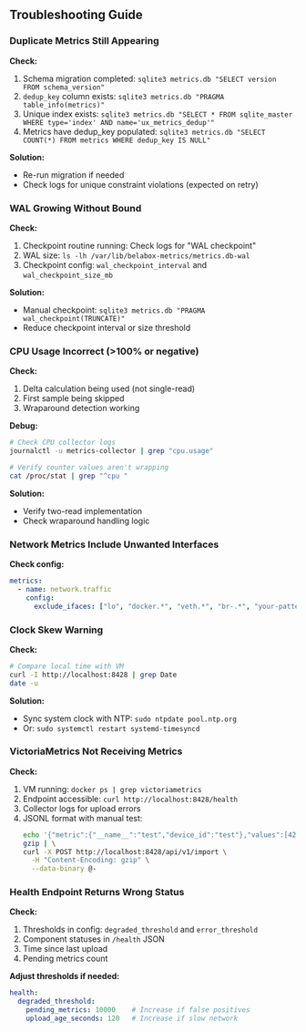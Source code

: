 ## Troubleshooting Guide

### Duplicate Metrics Still Appearing

**Check:**
1. Schema migration completed: `sqlite3 metrics.db "SELECT version FROM schema_version"`
2. `dedup_key` column exists: `sqlite3 metrics.db "PRAGMA table_info(metrics)"`
3. Unique index exists: `sqlite3 metrics.db "SELECT * FROM sqlite_master WHERE type='index' AND name='ux_metrics_dedup'"`
4. Metrics have dedup_key populated: `sqlite3 metrics.db "SELECT COUNT(*) FROM metrics WHERE dedup_key IS NULL"`

**Solution:**
- Re-run migration if needed
- Check logs for unique constraint violations (expected on retry)

### WAL Growing Without Bound

**Check:**
1. Checkpoint routine running: Check logs for "WAL checkpoint"
2. WAL size: `ls -lh /var/lib/belabox-metrics/metrics.db-wal`
3. Checkpoint config: `wal_checkpoint_interval` and `wal_checkpoint_size_mb`

**Solution:**
- Manual checkpoint: `sqlite3 metrics.db "PRAGMA wal_checkpoint(TRUNCATE)"`
- Reduce checkpoint interval or size threshold

### CPU Usage Incorrect (>100% or negative)

**Check:**
1. Delta calculation being used (not single-read)
2. First sample being skipped
3. Wraparound detection working

**Debug:**
```bash
# Check CPU collector logs
journalctl -u metrics-collector | grep "cpu.usage"

# Verify counter values aren't wrapping
cat /proc/stat | grep "^cpu "
```

**Solution:**
- Verify two-read implementation
- Check wraparound handling logic

### Network Metrics Include Unwanted Interfaces

**Check config:**
```yaml
metrics:
  - name: network.traffic
    config:
      exclude_ifaces: ["lo", "docker.*", "veth.*", "br-.*", "your-pattern"]
```

### Clock Skew Warning

**Check:**
```bash
# Compare local time with VM
curl -I http://localhost:8428 | grep Date
date -u
```

**Solution:**
- Sync system clock with NTP: `sudo ntpdate pool.ntp.org`
- Or: `sudo systemctl restart systemd-timesyncd`

### VictoriaMetrics Not Receiving Metrics

**Check:**
1. VM running: `docker ps | grep victoriametrics`
2. Endpoint accessible: `curl http://localhost:8428/health`
3. Collector logs for upload errors
4. JSONL format with manual test:
   ```bash
   echo '{"metric":{"__name__":"test","device_id":"test"},"values":[42],"timestamps":[1697040000000]}' | \
   gzip | \
   curl -X POST http://localhost:8428/api/v1/import \
     -H "Content-Encoding: gzip" \
     --data-binary @-
   ```

### Health Endpoint Returns Wrong Status

**Check:**
1. Thresholds in config: `degraded_threshold` and `error_threshold`
2. Component statuses in `/health` JSON
3. Time since last upload
4. Pending metrics count

**Adjust thresholds if needed:**
```yaml
health:
  degraded_threshold:
    pending_metrics: 10000    # Increase if false positives
    upload_age_seconds: 120   # Increase if slow network
```

